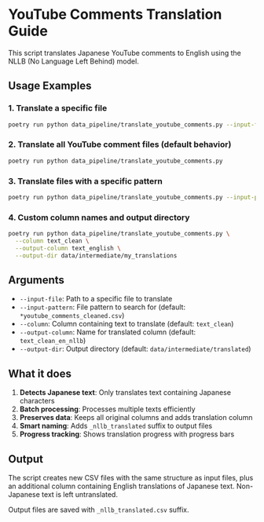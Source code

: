 # YouTube Comments Translation Guide

This script translates Japanese YouTube comments to English using the NLLB (No Language Left Behind) model.

## Usage Examples

### 1. Translate a specific file
```bash
poetry run python data_pipeline/translate_youtube_comments.py --input-file data/intermediate/Cleaned_data/20250610_2025-05-31_youtube_comments_cleaned.csv
```

### 2. Translate all YouTube comment files (default behavior)
```bash
poetry run python data_pipeline/translate_youtube_comments.py
```

### 3. Translate files with a specific pattern
```bash
poetry run python data_pipeline/translate_youtube_comments.py --input-pattern "*2025-05-31*youtube*.csv"
```

### 4. Custom column names and output directory
```bash
poetry run python data_pipeline/translate_youtube_comments.py \
  --column text_clean \
  --output-column text_english \
  --output-dir data/intermediate/my_translations
```

## Arguments

- `--input-file`: Path to a specific file to translate
- `--input-pattern`: File pattern to search for (default: `*youtube_comments_cleaned.csv`)
- `--column`: Column containing text to translate (default: `text_clean`)
- `--output-column`: Name for translated column (default: `text_clean_en_nllb`)
- `--output-dir`: Output directory (default: `data/intermediate/translated`)

## What it does

1. **Detects Japanese text**: Only translates text containing Japanese characters
2. **Batch processing**: Processes multiple texts efficiently
3. **Preserves data**: Keeps all original columns and adds translation column
4. **Smart naming**: Adds `_nllb_translated` suffix to output files
5. **Progress tracking**: Shows translation progress with progress bars

## Output

The script creates new CSV files with the same structure as input files, plus an additional column containing English translations of Japanese text. Non-Japanese text is left untranslated.

Output files are saved with `_nllb_translated.csv` suffix.
